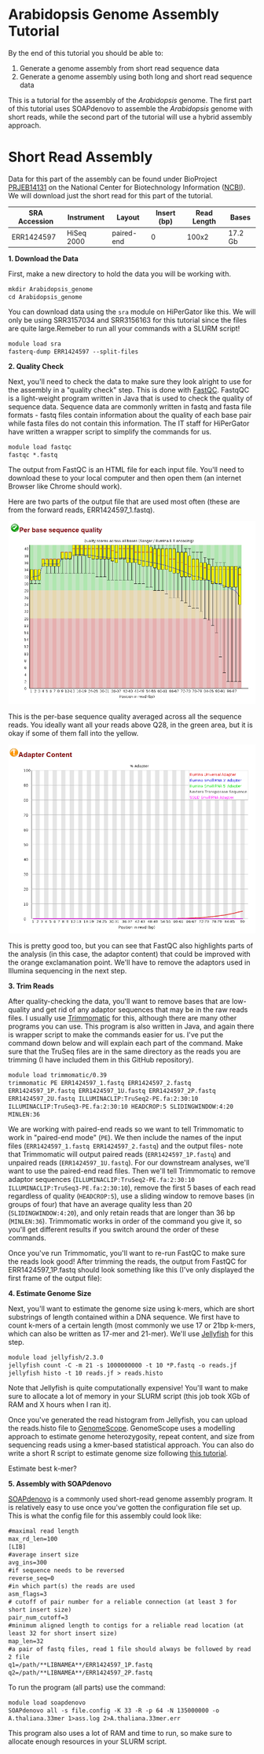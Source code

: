 # Arabidopsis Genome Assembly Tutorial 

By the end of this tutorial you should be able to:
1. Generate a genome assembly from short read sequence data 
2. Generate a genome assembly using both long and short read sequence data 

This is a tutorial for the assembly of the <i> Arabidopsis </i> genome. 
The first part of this tutorial uses SOAPdenovo to assemble the <i> Arabidopsis </i> genome with short reads, while the second part of the tutorial will use a hybrid assembly approach. 

# Short Read Assembly 

Data for this part of the assembly can be found under BioProject [PRJEB14131](https://www.ncbi.nlm.nih.gov/bioproject/PRJEB14131) on the National Center for Biotechnology Information ([NCBI](https://www.ncbi.nlm.nih.gov/)). We will download just the short read for this part of the tutorial. 

| SRA Accession | Instrument  | Layout     |Insert (bp)| Read Length |	Bases       |
| ------------- |-------------|------------|-----------|-------------|-------------|
|ERR1424597     | HiSeq 2000	| paired-end | 0         | 100x2        | 17.2 Gb     |


<b> 1. Download the Data </b> 
 
First, make a new directory to hold the data you will be working with. 
```
mkdir Arabidopsis_genome 
cd Arabidopsis_genome
```

You can download data using the `sra` module on HiPerGator like this. We will only be using SRR3157034 and SRR3156163 for this tutorial since the files are quite large.Remeber to run all your commands with a SLURM script! 
```
module load sra
fasterq-dump ERR1424597 --split-files 
```

<b> 2. Quality Check </b> 

Next, you'll need to check the data to make sure they look alright to use for the assembly in a "quality check" step. This is done with [FastQC](https://www.bioinformatics.babraham.ac.uk/projects/fastqc/). FastqQC is a light-weight program written in Java that is used to check the quality of sequence data.
Sequence data are commonly written in fastq and fasta file formats - fastq files contain information about the quality of each base pair while fasta files do not contain this information. The IT staff for HiPerGator have written a wrapper script to simplify the commands for us. 
``` 
module load fastqc
fastqc *.fastq
```
The output from FastQC is an HTML file for each input file. You'll need to download these to your local computer and then open them (an internet Browser like Chrome should work). 

Here are two parts of the output file that are used most often (these are from the forward reads, ERR1424597_1.fastq). 

![Per-base sequence quality (the first frame from the output of FastQC](https://github.com/jessiepelosi/hipergator_intro/blob/main/Arabidopsis_genome/Arabid_fastqc1.PNG "Per-Base Sequence Quality")

This is the per-base sequence quality averaged across all the sequence reads. You ideally want all your reads above Q28, in the green area, but it is okay if some of them fall into the yellow. 

![Adaptor content](https://github.com/jessiepelosi/hipergator_intro/blob/main/Arabidopsis_genome/Arabid_fastqc2.PNG "Adaptor content")

This is pretty good too, but you can see that FastQC also highlights parts of the analysis (in this case, the adaptor content) that could be improved with the orange exclamanation point. We'll have to remove the adaptors used in Illumina sequencing in the next step. 

<b> 3. Trim Reads </b> 

After quality-checking the data, you'll want to remove bases that are low-quality and get rid of any adaptor sequences that may be in the raw reads files. I usually use [Trimmomatic](http://www.usadellab.org/cms/?page=trimmomatic) for this, although there are many other programs you can use. This program is also written in Java, and again there is wrapper script to make the commands easier for us. I've put the command down below and will explain each part of the command. Make sure that the TruSeq files are in the same directory as the reads you are trimming (I have included them in this GitHub repository).  

```
module load trimmomatic/0.39
trimmomatic PE ERR1424597_1.fastq ERR1424597_2.fastq ERR1424597_1P.fastq ERR1424597_1U.fastq ERR1424597_2P.fastq ERR1424597_2U.fastq ILLUMINACLIP:TruSeq2-PE.fa:2:30:10 ILLUMINACLIP:TruSeq3-PE.fa:2:30:10 HEADCROP:5 SLIDINGWINDOW:4:20 MINLEN:36
```
We are working with paired-end reads so we want to tell Trimmomatic to work in "paired-end mode" (`PE`). We then include the names of the input files (`ERR1424597_1.fastq ERR1424597_2.fastq`) and the output files- note that Trimmomatic will output paired reads (`ERR1424597_1P.fastq`) and unpaired reads (`ERR1424597_1U.fastq`). For our downstream analyses, we'll want to use the paired-end read files. Then we'll tell Trimmomatic to remove adaptor sequences (`ILLUMINACLIP:TruSeq2-PE.fa:2:30:10 ILLUMINACLIP:TruSeq3-PE.fa:2:30:10`), remove the first 5 bases of each read regardless of quality (`HEADCROP:5`), use a sliding window to remove bases (in groups of four) that have an average quality less than 20 (`SLIDINGWINDOW:4:20`), and only retain reads that are longer than 36 bp (`MINLEN:36`). Trimmomatic works in order of the command you give it, so you'll get different results if you switch around the order of these commands. 

Once you've run Trimmomatic, you'll want to re-run FastQC to make sure the reads look good! After trimming the reads, the output from FastQC for ERR1424597_1P.fastq should look something like this (I've only displayed the first frame of the output file): 

<b> 4. Estimate Genome Size  </b> 

Next, you'll want to estimate the genome size using k-mers, which are short substrings of length contained within a DNA sequence. We first have to count k-mers of a certain length (most commonly we use 17 or 21bp k-mers, which can also be written as 17-mer and 21-mer). We'll use [Jellyfish](http://www.genome.umd.edu/jellyfish.html#:~:text=Jellyfish%20is%20a%20tool%20for,of%20k%2Dmers%20in%20DNA.&text=Jellyfish%20is%20a%20command%2Dline,the%20%22jellyfish%20dump%22%20command.) for this step. 
```
module load jellyfish/2.3.0
jellyfish count -C -m 21 -s 1000000000 -t 10 *P.fastq -o reads.jf
jellyfish histo -t 10 reads.jf > reads.histo
```
Note that Jellyfish is quite computationally expensive! You'll want to make sure to allocate a lot of memory in your SLURM script (this job took XGb of RAM and X hours when I ran it).  

Once you've generated the read histogram from Jellyfish, you can upload the reads.histo file to [GenomeScope](http://qb.cshl.edu/genomescope/). GenomeScope uses a modelling approach to estimate genome heterozygosity, repeat content, and size from sequencing reads using a kmer-based statistical approach. You can also do write a short R script to estimate genome size following [this tutorial](http://koke.asrc.kanazawa-u.ac.jp/HOWTO/kmer-genomesize.html).  

Estimate best k-mer? 

<b> 5. Assembly with SOAPdenovo  </b> 

[SOAPdenovo](https://github.com/aquaskyline/SOAPdenovo2) is a commonly used short-read genome assembly program. It is relatively easy to use once you've gotten the configuration file set up. This is what the config file for this assembly could look like: 
```
#maximal read length
max_rd_len=100
[LIB]
#average insert size
avg_ins=300
#if sequence needs to be reversed
reverse_seq=0
#in which part(s) the reads are used
asm_flags=3
# cutoff of pair number for a reliable connection (at least 3 for short insert size)
pair_num_cutoff=3
#minimum aligned length to contigs for a reliable read location (at least 32 for short insert size)
map_len=32
#a pair of fastq files, read 1 file should always be followed by read 2 file
q1=/path/**LIBNAMEA**/ERR1424597_1P.fastq
q2=/path/**LIBNAMEA**/ERR1424597_2P.fastq
``` 
To run the program (all parts) use the command: 
```
module load soapdenovo
SOAPdenovo all -s file.config -K 33 -R -p 64 -N 135000000 -o A.thaliana.33mer 1>ass.log 2>A.thaliana.33mer.err 
```
This program also uses a lot of RAM and time to run, so make sure to allocate enough resources in your SLURM script. 
